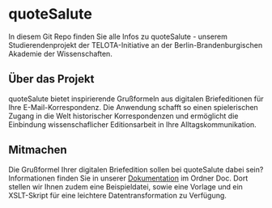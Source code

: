 # quoteSalute

In diesem Git Repo finden Sie alle Infos zu quoteSalute - unserem Studierendenprojekt der TELOTA-Initiative an der Berlin-Brandenburgischen Akademie der Wissenschaften.  

## Über das Projekt

quoteSalute bietet inspirierende Grußformeln aus digitalen Briefeditionen für Ihre E-Mail-Korrespondenz. Die Anwendung schafft so einen spielerischen Zugang in die Welt historischer Korrespondenzen und ermöglicht die Einbindung wissenschaflicher Editionsarbeit in Ihre Alltagskommunikation. 

## Mitmachen

Die Grußformel Ihrer digitalen Briefedition sollen bei quoteSalute dabei sein? Informationen finden Sie in unserer [Dokumentation](https://github.com/telota/salutesig/blob/master/doc/docs/documentation-de.xml) im Ordner Doc. Dort stellen wir Ihnen zudem eine Beispieldatei, sowie eine Vorlage und ein XSLT-Skript für eine leichtere Datentransformation zu Verfügung. 
